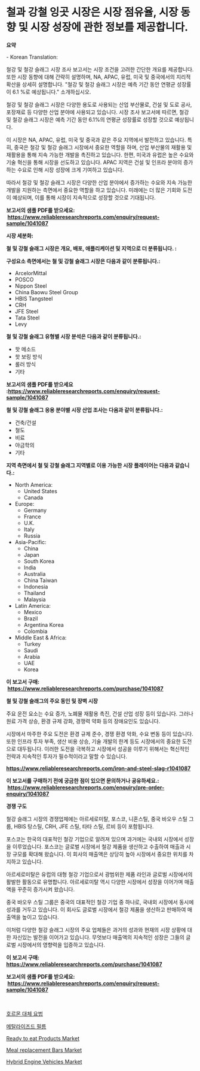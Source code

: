 <p><h1>철과 강철 잉곳 시장은 시장 점유율, 시장 동향 및 시장 성장에 관한 정보를 제공합니다.</h1></p><p><strong>요약</strong></p>
<p><p>- Korean Translation:</p><p>철강 및 철강 슬래그 시장 조사 보고서는 시장 조건을 고려한 간단한 개요를 제공합니다. 또한 시장 동향에 대해 간략히 설명하며, NA, APAC, 유럽, 미국 및 중국에서의 지리적 확산을 상세히 설명합니다. "철강 및 철강 슬래그 시장은 예측 기간 동안 연평균 성장률이 6.1 %로 예상됩니다." 소개하십시오.</p><p>철강 및 철강 슬래그 시장은 다양한 용도로 사용되는 산업 부산물로, 건설 및 도로 공사, 포장재료 등 다양한 산업 분야에 사용되고 있습니다. 시장 조사 보고서에 따르면, 철강 및 철강 슬래그 시장은 예측 기간 동안 6.1%의 연평균 성장률로 성장할 것으로 예상됩니다.</p><p>이 시장은 NA, APAC, 유럽, 미국 및 중국과 같은 주요 지역에서 발전하고 있습니다. 특히, 중국은 철강 및 철강 슬래그 시장에서 중요한 역할을 하며, 산업 부산물의 재활용 및 재활용을 통해 지속 가능한 개발을 촉진하고 있습니다. 한편, 미국과 유럽은 높은 수요와 기술 혁신을 통해 시장을 선도하고 있습니다. APAC 지역은 건설 및 인프라 분야의 증가하는 수요로 인해 시장 성장에 크게 기여하고 있습니다.</p><p>따라서 철강 및 철강 슬래그 시장은 다양한 산업 분야에서 증가하는 수요와 지속 가능한 개발을 지원하는 측면에서 중요한 역할을 하고 있습니다. 미래에는 더 많은 기회와 도전이 예상되며, 이를 통해 시장이 지속적으로 성장할 것으로 기대됩니다.</p></p>
<p><strong>보고서의 샘플 PDF를 받으세요: &nbsp;<a href="https://www.reliableresearchreports.com/enquiry/request-sample/1041087">https://www.reliableresearchreports.com/enquiry/request-sample/1041087</a></strong></p>
<p><strong>시장 세분화:</strong></p>
<p><strong> 철 및 강철 슬래그 시장은 개요, 배포, 애플리케이션 및 지역으로 더 분류됩니다. :</strong></p>
<p><strong>구성요소 측면에서는 철 및 강철 슬래그 시장은 다음과 같이 분류됩니다.:</strong></p>
<p><ul><li>ArcelorMittal</li><li>POSCO</li><li>Nippon Steel</li><li>China Baowu Steel Group</li><li>HBIS Tangsteel</li><li>CRH</li><li>JFE Steel</li><li>Tata Steel</li><li>Levy</li></ul></p>
<p><strong> 철 및 강철 슬래그 유형별 시장 분석은 다음과 같이 분류됩니다.:</strong></p>
<p><ul><li>핫 메소드</li><li>핫 보링 방식</li><li>롤러 방식</li><li>기타</li></ul></p>
<p><strong>보고서의 샘플 PDF를 받으세요 :<a href="https://www.reliableresearchreports.com/enquiry/request-sample/1041087">https://www.reliableresearchreports.com/enquiry/request-sample/1041087</a></strong></p>
<p><strong> 철 및 강철 슬래그 응용 분야별 시장 산업 조사는 다음과 같이 분류됩니다.:</strong></p>
<p><ul><li>건축/건설</li><li>철도</li><li>비료</li><li>야금학의</li><li>기타</li></ul></p>
<p><strong>지역 측면에서 철 및 강철 슬래그 지역별로 이용 가능한 시장 플레이어는 다음과 같습니다.:</strong></p>
<p><ul>
    <li>
        North America:
        <ul>
            <li>United States</li>
            <li>Canada</li>
        </ul>
    </li>
    <li>
        Europe:
        <ul>
            <li>Germany</li>
            <li>France</li>
            <li>U.K.</li>
            <li>Italy</li>
            <li>Russia</li>
        </ul>
    </li>
    <li>
        Asia-Pacific:
        <ul>
            <li>China</li>
            <li>Japan</li>
            <li>South Korea</li>
            <li>India</li>
            <li>Australia</li>
            <li>China Taiwan</li>
            <li>Indonesia</li>
            <li>Thailand</li>
            <li>Malaysia</li>
        </ul>
    </li>
    <li>
        Latin America:
        <ul>
            <li>Mexico</li>
            <li>Brazil</li>
            <li>Argentina Korea</li>
            <li>Colombia</li>
        </ul>
    </li>
    <li>
        Middle East & Africa:
        <ul>
            <li>Turkey</li>
            <li>Saudi</li>
            <li>Arabia</li>
            <li>UAE</li>
            <li>Korea</li>
        </ul>
    </li>
    </ul></p>
<p><strong>이 보고서 구매: &nbsp;<a href="https://www.reliableresearchreports.com/purchase/1041087">https://www.reliableresearchreports.com/purchase/1041087</a></strong></p>
<p><strong>철 및 강철 슬래그의 주요 동인 및 장벽 시장</strong></p>
<p><p>주요 운전 요소는 수요 증가, 노폐물 재활용 촉진, 건설 산업 성장 등이 있습니다. 그러나 원료 가격 상승, 환경 규제 강화, 경쟁력 약화 등의 장애요인도 있습니다.</p><p>시장에서 마주한 주요 도전은 환경 규제 준수, 경쟁 환경 악화, 수요 변동 등이 있습니다. 또한 인프라 투자 부족, 생산 비용 상승, 기술 개발의 한계 등도 시장에서의 중요한 도전으로 대두됩니다. 이러한 도전을 극복하고 시장에서 성공을 이루기 위해서는 혁신적인 전략과 지속적인 투자가 필수적이라고 말할 수 있습니다.</p></p>
<p><strong><a href="https://www.reliableresearchreports.com/iron-and-steel-slag-r1041087">https://www.reliableresearchreports.com/iron-and-steel-slag-r1041087</a></strong></p>
<p><strong>이 보고서를 구매하기 전에 궁금한 점이 있으면 문의하거나 공유하세요.: &nbsp;<a href="https://www.reliableresearchreports.com/enquiry/pre-order-enquiry/1041087">https://www.reliableresearchreports.com/enquiry/pre-order-enquiry/1041087</a></strong></p>
<p><strong>경쟁 구도</strong></p>
<p><p>철강 슬래그 시장의 경쟁업체에는 아르세로미탈, 포스코, 니혼스틸, 중국 바오우 스틸 그룹, HBIS 탕스틸, CRH, JFE 스틸, 타타 스틸, 르비 등이 포함됩니다. </p><p>포스코는 한국의 대표적인 철강 기업으로 알려져 있으며 과거에는 국내외 시장에서 성장을 이루었습니다. 포스코는 글로벌 시장에서 철강 제품을 생산하고 수출하여 매출과 시장 규모를 확대해 왔습니다. 이 회사의 매출액은 상당히 높아 시장에서 중요한 위치를 차지하고 있습니다.</p><p>아르세로미탈은 유럽의 대형 철강 기업으로서 광범위한 제품 라인과 글로벌 시장에서의 활발한 활동으로 유명합니다. 아르세로미탈 역시 다양한 시장에서 성장을 이어가며 매출액을 꾸준히 증가시켜 왔습니다.</p><p>중국 바오우 스틸 그룹은 중국의 대표적인 철강 기업 중 하나로, 국내외 시장에서 동시에 성과를 거두고 있습니다. 이 회사도 글로벌 시장에서 철강 제품을 생산하고 판매하여 매출액을 높이고 있습니다.</p><p>이처럼 다양한 철강 슬래그 시장의 주요 업체들은 과거의 성과와 현재의 시장 상황에 대한 자신있는 발전을 이어가고 있습니다. 무엇보다 매출액의 지속적인 성장은 그들의 글로벌 시장에서의 영향력을 입증하고 있습니다.</p></p>
<p><strong>이 보고서 구매: &nbsp; <a href="https://www.reliableresearchreports.com/purchase/1041087">https://www.reliableresearchreports.com/purchase/1041087</a></strong></p>
<p><strong>보고서의 샘플 PDF를 받으세요: &nbsp;<a href="https://www.reliableresearchreports.com/enquiry/request-sample/1041087">https://www.reliableresearchreports.com/enquiry/request-sample/1041087</a></strong><strong></strong></p>
<p>&nbsp;</p>
<p><p><a href="https://github.com/CorEmtymerich56566/Market-Research-Report-List-1/blob/main/560314917510.md">호르몬 대체 요법</a></p><p><a href="https://github.com/GabrielBlanda5656/Market-Research-Report-List-1/blob/main/109040217509.md">메탈라이즈드 필름</a></p><p><a href="https://github.com/abdelrhmankishk22/Market-Research-Report-List-3/blob/main/ready-to-eat-products-market.md">Ready to eat Products Market</a></p><p><a href="https://github.com/ChiragRp1/Market-Research-Report-List-4/blob/main/meal-replacement-bars-market.md">Meal replacement Bars Market</a></p><p><a href="https://www.linkedin.com/pulse/hybrid-engine-vehicles-market-growth-trends-covid-19-impact-9uitf?trackingId=1K0Qd8lI2mQUE%2BhGBXgrRA%3D%3D">Hybrid Engine Vehicles Market</a></p></p>